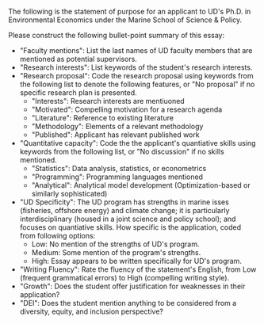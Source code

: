 The following is the statement of purpose for an applicant to UD's Ph.D. in Environmental Economics under the Marine School of Science & Policy.

Please construct the following bullet-point summary of this essay:
 - "Faculty mentions": List the last names of UD faculty members that are mentioned as potential supervisors.
 - "Research interests": List keywords of the student's research interests.
 - "Research proposal": Code the research proposal using keywords from the following list to denote the following features, or "No proposal" if no specific research plan is presented.
     - "Interests": Research interests are mentiuoned
     - "Motivated": Compelling motivation for a research agenda
     - "Literature": Reference to existing literature
     - "Methodology": Elements of a relevant methodology
     - "Published": Applicant has relevant published work
 - "Quantitative capacity": Code the the applicant's quantiative skills using keywords from the following list, or "No discussion" if no skills mentioned.
     - "Statistics": Data analysis, statistics, or econometrics
     - "Programming": Programming languages mentioned
     - "Analytical": Analytical model development (Optimization-based or similarly sophisticated)
 - "UD Specificity": The UD program has strengths in marine isses (fisheries, offshore energy) and climate change; it is particularly interdisciplinary (housed in a joint science and policy school); and focuses on quantiative skills. How specific is the application, coded from following options:
      - Low: No mention of the strengths of UD's program.
      - Medium: Some mention of the program's strengths.
      - High: Essay appears to be written specifically for UD's program.
 - "Writing Fluency": Rate the fluency of the statement's English, from Low (frequent grammatical errors) to High (compelling writing style).
 - "Growth": Does the student offer justification for weaknesses in their application?
 - "DEI": Does the student mention anything to be considered from a diversity, equity, and inclusion perspective?
